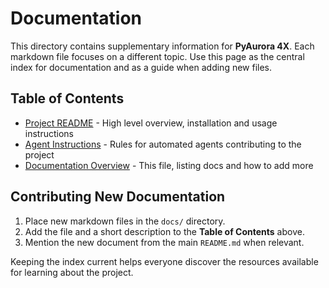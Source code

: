 # Documentation

This directory contains supplementary information for **PyAurora 4X**. Each
markdown file focuses on a different topic. Use this page as the central index
for documentation and as a guide when adding new files.

## Table of Contents
- [Project README](../README.md) - High level overview, installation and usage instructions
- [Agent Instructions](../AGENTS.md) - Rules for automated agents contributing to the project
- [Documentation Overview](README.md) - This file, listing docs and how to add more

## Contributing New Documentation

1. Place new markdown files in the `docs/` directory.
2. Add the file and a short description to the **Table of Contents** above.
3. Mention the new document from the main `README.md` when relevant.

Keeping the index current helps everyone discover the resources available for
learning about the project.
